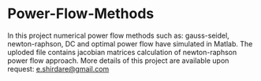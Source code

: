 # Power-Flow-Methods
In this project numerical power flow methods such as: gauss-seidel, newton-raphson, DC and optimal power flow have simulated in Matlab.
The uploded file contains jacobian matrices calculation of newton-raphson power flow approach.
More details of this project are available upon request: e.shirdare@gmail.com
